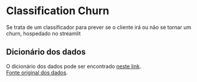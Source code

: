 
# Classification Churn

Se trata de um classificador para prever se o cliente irá ou não se tornar um churn, hospedado no streamlit

## Dicionário dos dados

O dicionário dos dados pode ser encontrado [neste link](https://www.kaggle.com/datasets/yeanzc/telco-customer-churn-ibm-dataset).  
[Fonte original dos dados](https://community.ibm.com/community/user/businessanalytics/blogs/steven-macko/2019/07/11/telco-customer-churn-1113).
